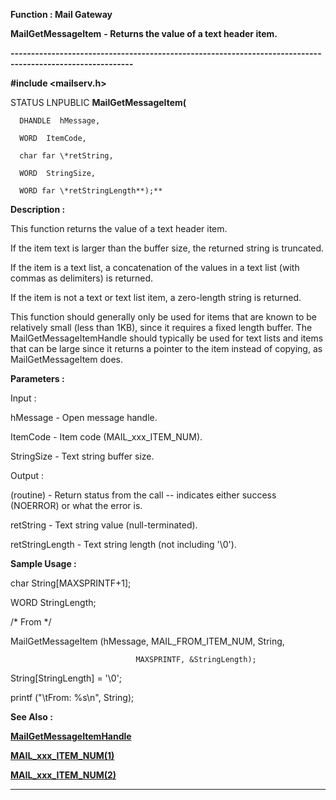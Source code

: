 




<!--
 /\* Font Definitions \*/
 @font-face
 {font-family:Courier;
 panose-1:2 7 4 9 2 2 5 2 4 4;}
@font-face
 {font-family:"Tms Rmn";
 panose-1:2 2 6 3 4 5 5 2 3 4;}
@font-face
 {font-family:Helv;
 panose-1:2 11 6 4 2 2 2 3 2 4;}
@font-face
 {font-family:"Cambria Math";
 panose-1:2 4 5 3 5 4 6 3 2 4;}
 /\* Style Definitions \*/
 p.MsoNormal, li.MsoNormal, div.MsoNormal
 {margin-top:0cm;
 margin-right:0cm;
 margin-bottom:8.0pt;
 margin-left:0cm;
 line-height:107%;
 font-size:11.0pt;
 font-family:"Calibri",sans-serif;}
.MsoChpDefault
 {font-size:11.0pt;}
.MsoPapDefault
 {margin-bottom:8.0pt;
 line-height:107%;}
 /\* Page Definitions \*/
 @page WordSection1
 {size:612.0pt 792.0pt;
 margin:72.0pt 72.0pt 72.0pt 72.0pt;}
div.WordSection1
 {page:WordSection1;}
-->




 


**Function : Mail Gateway**



**MailGetMessageItem** **- Returns
the value of a text header item.**


**----------------------------------------------------------------------------------------------------------**



**#include <mailserv.h>**



STATUS
LNPUBLIC **MailGetMessageItem(**  

      DHANDLE  hMessage,  

      WORD  ItemCode,  

      char far \*retString,  

      WORD  StringSize,  

      WORD far \*retStringLength**);**



**Description :**



This
function returns the value of a text header item.  

  

If the item text is larger than the buffer size, the returned string is
truncated.  

  

If the item is a text list, a concatenation of the values in a text list (with
commas as delimiters) is returned.  

  

If the item is not a text or text list item, a zero-length string is returned.  

  

This function should generally only be used for items that are known to be
relatively small (less than 1KB), since it requires a fixed length buffer.  The
MailGetMessageItemHandle should typically be used for text lists and items that
can be large since it returns a pointer to the item instead of copying, as
MailGetMessageItem does.


 


**Parameters :**



Input :  

hMessage  -  Open message handle.  

  

ItemCode  -  Item code (MAIL\_xxx\_ITEM\_NUM).  

  

StringSize  -  Text string buffer size.  

  




Output :  

(routine)  -  Return status from the call -- indicates either success (NOERROR)
or what the error is.  

  

  

retString  -  Text string value (null-terminated).  

  

retStringLength  -  Text string length (not including '\0').  

  




 **Sample Usage :**


char        String[MAXSPRINTF+1];  

WORD        StringLength;  

  

  

/\* From \*/  

MailGetMessageItem (hMessage, MAIL\_FROM\_ITEM\_NUM, String,   

                                MAXSPRINTF, &StringLength);  

String[StringLength] = '\0';  

printf ("\tFrom: %s\n", String);


 **See Also :**


**[MailGetMessageItemHandle](MailGetMessageItemHandle.md)**


**[MAIL\_xxx\_ITEM\_NUM(1)](notes:///852584E300582C9D/61FD4E9848264AD28525620B006BA8BD/85255D56004D3F6385255CF1005E1A42)**


**[MAIL\_xxx\_ITEM\_NUM(2)](notes:///852584E300582C9D/61FD4E9848264AD28525620B006BA8BD/9AB3CEDDDF02771B8525667A006D464F)**



----------------------------------------------------------------------------------------------------------


 





